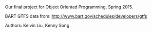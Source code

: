 Our final project for Object Oriented Programming, Spring 2015.

BART GTFS data from: http://www.bart.gov/schedules/developers/gtfs

Authors: Kelvin Liu, Kenny Song
